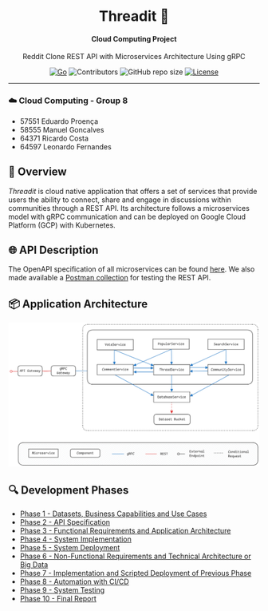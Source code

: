 <div align="center">

# Threadit 💬

#### Cloud Computing Project

Reddit Clone REST API with Microservices Architecture Using gRPC

[![Go](https://img.shields.io/badge/Built_with-Go-blue?logo=go)](https://go.dev/)
![Contributors](https://img.shields.io/github/contributors/ThreaditApp/Threadit)
![GitHub repo size](https://img.shields.io/github/repo-size/ThreaditApp/Threadit)
[![License](https://img.shields.io/badge/License-MIT-blue.svg)](LICENSE)

</div>

---

### ☁️ Cloud Computing - Group 8
- 57551 Eduardo Proença
- 58555 Manuel Goncalves
- 64371 Ricardo Costa
- 64597 Leonardo Fernandes 

## 🚀 Overview

*Threadit* is cloud native application that offers a set of services that provide users the ability to connect, share and engage in discussions within communities through a REST API.
Its architecture follows a microservices model with gRPC communication and can be deployed on Google Cloud Platform (GCP) with Kubernetes.

## 🌐 API Description

The OpenAPI specification of all microservices can be found [here](./docs/openapi).
We also made available a [Postman collection](https://grupo-8-0813.postman.co/workspace/f8d9d9ba-0d5a-42e6-851c-c4c77649f095/collection/34079154-e136d7b1-05c1-4e8f-bcf9-00d6b3f6b65c) for testing the REST API.

## 📦 Application Architecture

![application architecture](./docs/images/application-architecture.png)

## 🔍 Development Phases

- [Phase 1 - Datasets, Business Capabilities and Use Cases](./docs/phases/phase1.md)
- [Phase 2 - API Specification](./docs/phases/phase2.md)
- [Phase 3 - Functional Requirements and Application Architecture](./docs/phases/phase3.md)
- [Phase 4 - System Implementation](./docs/phases/phase4.md)
- [Phase 5 - System Deployment](./docs/phases/phase5.md)
- [Phase 6 - Non-Functional Requirements and Technical Architecture or Big Data](./docs/phases/phase6.md)
- [Phase 7 - Implementation and Scripted Deployment of Previous Phase](./docs/phases/phase7.md)
- [Phase 8 - Automation with CI/CD](./docs/phases/phase8.md)
- [Phase 9 - System Testing](./docs/phases/phase9.md)
- [Phase 10 - Final Report](./docs/phases/phase10.md)
